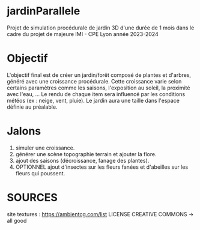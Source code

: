 # jardinParallele
Projet de simulation procédurale de jardin 3D d'une durée de 1 mois dans le cadre du projet de majeure IMI - CPE Lyon année 2023-2024
# Objectif
L'objectif final est de créer un jardin/forêt composé de plantes et d'arbres, généré avec une croissance procédurale.
Cette croissance varie selon certains paramètres comme les saisons, l'exposition au soleil, la proximité avec l'eau, ...
Le rendu de chaque item sera influencé par les conditions météos (ex : neige, vent, pluie).
Le jardin aura une taille dans l'espace définie au préalable.

# Jalons
1) simuler une croissance.
2) générer une scène topographie terrain et ajouter la flore.
3) ajout des saisons (décroissance, fanage des plantes).
4) OPTIONNEL ajout d'insectes sur les fleurs fanées et d'abeilles sur les fleurs qui poussent.
# SOURCES
site textures : https://ambientcg.com/list LICENSE CREATIVE COMMONS -> all good